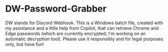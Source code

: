 # DW-Password-Grabber
DW stands for Discord Webhook. This is a Windows batch file, created with my assistance and a little help from Copilot, that can retrieve Chrome and Edge passwords (which are currently encrypted; I'm working on an automatic decryption tool). Please use it responsibly and for legal purposes only, but have fun!
